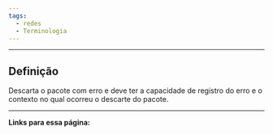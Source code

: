 ```yaml
---
tags:
  - redes
  - Terminologia
---
```

---
## Definição

Descarta o pacote com erro e deve ter a capacidade de registro do erro e o contexto no qual ocorreu o descarte do pacote.

---
**Links para essa página:**




